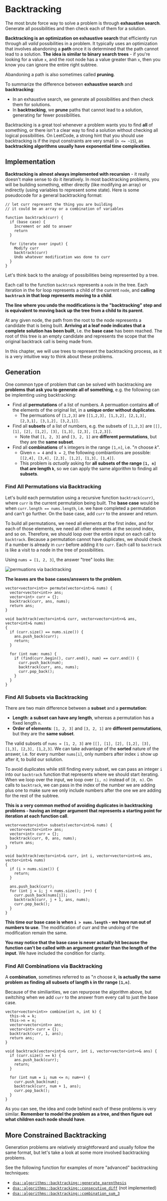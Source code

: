 # Backtracking
The most brute force way to solve a problem is through __exhaustive search__. Generate all possibilities and then check each of them for a solution.

__Backtracking is an optimization on exhaustive search__ that efficiently run through all _valid_ possibilities in a problem. It typically uses an optimization that involves abandoning a __path__ once it is determined that the path cannot lead to a solution. __The idea is similar to binary search trees__ - if you're looking for a value `x`, and the root node has a value greater than `x`, then you know you can ignore the entire right subtree.

Abandoning a path is also sometimes called __pruning__.

To summarize the difference between __exhaustive search__ and __backtracking__:

- In an exhaustive search, we generate all possibilities and then check them for solutions.
- In __backtracking__, we __prune__ paths that cannot lead to a solution, generating far fewer possibilities.

Backtracking is a great tool whenever a problem wants you to find __all__ of something, or there isn't a clear way to find a solution without checking all logical possibilities. On LeetCode, a strong hint that you should use backtracking is if the input constraints are very small (`n <= ~15`), as __backtracking algorithms usually have exponential time complexities__.

## Implementation
__Backtracking is almost always implemented with recursion__ - it really doesn't make sense to do it iteratively. In most backtracking problems, you will be building something, either directly (like modifying an array) or indirectly (using variables to represent some state). Here is some pseudocode for a general backtracking format:

```
// let curr represent the thing you are building
// it could be an array or a combination of variables

function backtrack(curr) {
  if (base case) {
    Increment or add to answer
    return
  }

  for (iterate over input) {
    Modify curr
    backtrack(curr)
    Undo whatever modification was done to curr
  }
}
```

Let's think back to the analogy of possibilities being represented by a tree.

Each call to the function `backtrack` represents a `node` in the tree. Each iteration in the for loop represents a child of the current `node`, and __calling `backtrack` in that loop represents moving to a child__.

__The line where you undo the modifications is the "backtracking" step and is equivalent to moving back up the tree from a child to its parent__.

At any given node, the path from the root to the node represents a candidate that is being built. __Arriving at a leaf node indicates that a complete solution has been built__, i.e. the __base case__ has been reached. The root of this tree is an empty candidate and represents the scope that the original backtrack call is being made from.

In this chapter, we will use trees to represent the backtracking process, as it is a very intuitive way to think about these problems.

## Generation
One common type of problem that can be solved with backtracking are __problems that ask you to generate all of something__, e.g. the following can be implemting using backtracking:

- Find all __permutations__ of a list of numbers. A permuation contains __all__ of the elements of the original list, in a __unique order without duplicates__.
  - The permuations of `[1,2,3]` are `[[1,2,3], [1,3,2], [2,1,3], [2,3,1], [3,1,2], [3,2,1]]`.
- Find all __subsets__ of a list of numbers, e.g. the subsets of `[1,2,3]` are `[[], [1], [2], [1,2], [3], [1,3], [2,3], [1,2,3]]`.
  - Note that `[1, 2, 3]` and `[3, 2, 1]` are __different permutations__, but they are the __same subset__.
- Find all __combinations__ of `k` integers in the range `[1,n]`, i.e. "$n$ choose $k$".
  - Given `n = 4` and `k = 2`, the following combiantions are possible:  `[[2,4], [3,4], [2,3], [1,2], [1,3], [1,4]]`.
  - This problem is _actually_ asking for __all subsets of the range `[1, n]` that are length `k`__, so we can apply the same algorithm to finding all __subsets__.

### Find All Permutations via Backtracking
Let's build each permutation using a recursive function `backtrack(curr)`, where `curr` is the current permutation being built. The __base case__ would be when `curr.length == nums.length`, i.e. we have completed a permutation and can't go further. On the base case, add `curr` to the answer and return.

To build all permutations, we need all elements at the first index, and for each of those elements, we need all other elements at the second index, and so on. Therefore, we should loop over the entire input on each call to `backtrack`. Because a permutation cannot have duplicates, we should check if a number is already in `curr` before adding it to `curr`. Each call to `backtrack` is like a visit to a node in the tree of possibilities.

Using `nums = [1, 2, 3]`, the answer "tree" looks like:

![permuations via backtracking](figs/backtracking_permutations.png)

__The leaves are the base cases/answers to the problem__.

```
vector<vector<int>> permute(vector<int>& nums) {
  vector<vector<int>> ans;
  vector<int> curr = {};
  backtrack(curr, ans, nums);
  return ans;
}

void backtrack(vector<int>& curr, vector<vector<int>>& ans, vector<int>& nums)
{
  if (curr.size() == nums.size()) {
    ans.push_back(curr);
    return;
  }
  
  for (int num: nums) {
    if (find(curr.begin(), curr.end(), num) == curr.end()) {
      curr.push_back(num);
      backtrack(curr, ans, nums);
      curr.pop_back();
    }
  }
}
```

### Find All Subsets via Backtracking
There are two main difference between a __subset__ and a __permutation__:

- __Length__: __a subset can have any length__, whereas a permutation has a fixed length `n`.
- __Order of elements__: `[1, 2, 3]` and `[3, 2, 1]` are __different permutations__, but they are the __same subset__.

The valid subsets of `nums = [1, 2, 3]` are `[[], [1], [2], [1,2], [3], [1,3], [2,3], [1,2,3]`. We can take advantage of the __sorted__ nature of the answer, i.e. for every number `nums[i]`, only numbers after index `i` show up after it, to build our solution.

To avoid duplicates while still finding every subset, we can pass an integer `i` into our `backtrack` function that represents where we should start iterating. When we loop over the input, we loop over `[i, n)` instead of `[0, n)`. On calls to `backtrack`, we can pass in the index of the number we are adding plus one to make sure we only include numbers after the one we are adding for the rest of the subtree.

__This is a very common method of avoiding duplicates in backtracking problems - having an integer argument that represents a starting point for iteration at each function call__.

```
vector<vector<int>> subsets(vector<int>& nums) {
  vector<vector<int>> ans;
  vector<int> curr = {};
  backtrack(curr, 0, ans, nums);
  return ans;
}

void backtrack(vector<int>& curr, int i, vector<vector<int>>& ans, vector<int>& nums)
{
  if (i > nums.size()) {
    return;
  }
  
  ans.push_back(curr);
  for (int j = i; j < nums.size(); j++) {
    curr.push_back(nums[j]);
    backtrack(curr, j + 1, ans, nums);
    curr.pop_back();
  }
}
```

__This time our base case is when `i > nums.length` - we have run out of numbers to use__. The modification of curr and the undoing of the modification remain the same.

__You may notice that the base case is never actually hit because the function can't be called with an argument greater than the length of the input__. We have included the condition for clarity.

### Find All Combinations via Backtracking
A __combination__, sometimes referred to as "$n$ choose $k$, __is actually the same problem as finding all subsets of langth `k` in thr range `[1,n]`__.

Because of the similiarities, we can repurpose the algorithm above, but switching when we add `curr` to the answer from every call to just the base case.

```
vector<vector<int>> combine(int n, int k) {
  this->k = k;
  this->n = n;
  vector<vector<int>> ans;
  vector<int> curr = {};
  backtrack(curr, 1, ans);
  return ans;
}

void backtrack(vector<int>& curr, int i, vector<vector<int>>& ans) {
  if (curr.size() == k) {
    ans.push_back(curr);
    return;
  }
  
  for (int num = i; num <= n; num++) {
    curr.push_back(num);
    backtrack(curr, num + 1, ans);
    curr.pop_back();
  }
}
```

As you can see, the idea and code behind each of these problems is very similar. __Remember to model the problem as a tree, and then figure out what children each node should have__.

## More Constrained Backtracking
Generation problems are relatively straightforward and usually follow the same format, but let's take a look at some more involved backtracking problems.

See the following function for examples of more "advanced" backtracking techniques:

- [`dsa::algorithms::backtracking::generate_parenthesis`](../cpp/include/dsa/algorithms/backtracking.h)
- [`dsa::algorithms::backtracking::consecutive_diff`](../cpp/include/dsa/algorithms/backtracking.h) (not implemented)
- [`dsa::algorithms::backtracking::combination_sum_3`](../cpp/include/dsa/algorithms/backtracking.h)

